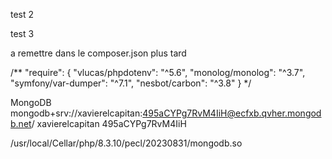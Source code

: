 test 2

test 3

a remettre dans le composer.json plus tard

  /**
  "require": {
    "vlucas/phpdotenv": "^5.6",
    "monolog/monolog": "^3.7",
    "symfony/var-dumper": "^7.1",
    "nesbot/carbon": "^3.8"
  }
    */

MongoDB
mongodb+srv://xavierelcapitan:495aCYPg7RvM4IiH@ecfxb.qvher.mongodb.net/
xavierelcapitan
495aCYPg7RvM4IiH


/usr/local/Cellar/php/8.3.10/pecl/20230831/mongodb.so